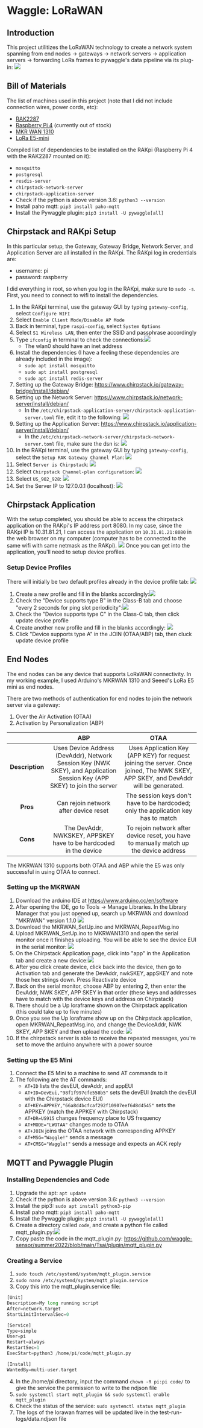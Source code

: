 # Waggle: LoRaWAN

## Introduction
This project utilitizes the LoRaWAN technology to create a network system spanning from end nodes -> gateways -> network servers -> application servers -> forwarding LoRa frames to pywaggle's data pipeline via its plug-in:
![](https://i.imgur.com/G7Nl5s3.png)

## Bill of Materials
The list of machines used in this project (note that I did not include connection wires, power cords, etc):
* [RAK2287](https://store.rakwireless.com/products/rak2287-lpwan-gateway-concentrator-module?variant=41826859385030)
* [Raspberry Pi 4](https://www.digikey.com/en/products/detail/raspberry-pi/RASPBERRY-PI-4B-4GB/10258781?src=raspberrypi) (currently out of stock)
* [MKR WAN 1310](https://store.arduino.cc/products/arduino-mkr-wan-1310)
* [LoRa E5-mini](https://www.seeedstudio.com/LoRa-E5-mini-STM32WLE5JC-p-4869.html)

Compiled list of dependencies to be installed on the RAKpi (Raspberry Pi 4 with the RAK2287 mounted on it):
* `mosquitto`
* `postgresql`
* `resdis-server`
* `chirpstack-network-server`
* `chirpstack-application-server`
* Check if the python is above version 3.6: `python3 --version`
* Install paho mqtt: `pip3 install paho-mqtt`
* Install the Pywaggle plugin: `pip3 install -U pywaggle[all]`

## Chirpstack and RAKpi Setup
In this particular setup, the Gateway, Gateway Bridge, Network Server, and Application Server are all installed in the RAKpi. The RAKpi log in credentials are:
- username: pi
- password: raspberry

I did everything in root, so when you log in the RAKpi, make sure to `sudo -s`. First, you need to connect to wifi to install the dependencies.
1. In the RAKpi terminal, use the gateway GUI by typing `gateway-config`, select `Configure WIFI`
2. Select `Enable Client Mode/Disable AP Mode`
3. Back in terminal, type `raspi-config`, select `System Options`
4. Select `S1 Wireless LAN`, then enter the SSID and passphrase accordingly
5. Type `ifconfig` in terminal to check the connections:![](https://i.imgur.com/b0hc66G.png)
    - The wlan0 should have an inet address
6. Install the dependencies (I have a feeling these dependencies are already included in the image):
    - `sudo apt install mosquitto`
    - `sudo apt install postgresql`
    - `sudo apt install redis-server`
7. Setting up the Gateway Bridge: https://www.chirpstack.io/gateway-bridge/install/debian/
8. Setting up the Network Server: https://www.chirpstack.io/network-server/install/debian/
    - In the `/etc/chirpstack-application-server/chirpstack-application-server.toml` file, edit it to the following:
    ![](https://i.imgur.com/QOdkatM.png)
9. Setting up the Application Server: https://www.chirpstack.io/application-server/install/debian/
    - In the `/etc/chirpstack-network-server/chirpstack-network-server.toml` file, make sure the dsn is: 
    ![](https://i.imgur.com/s4oqZup.png)
10. In the RAKpi terminal, use the gateway GUI by typing `gateway-config`, select the `Setup RAK Gateway Channel Plan`:
![](https://i.imgur.com/b5Wo08l.png)
11. Select `Server is Chirpstack`: 
![](https://i.imgur.com/mEkliNH.png)
12. Select `Chirpstack Channel-plan configuration`:
![](https://i.imgur.com/pHCQYGr.png)
13. Select `US_902_928`:
![](https://i.imgur.com/bt8YxHp.png)
14. Set the Server IP to 127.0.0.1 (localhost):
![](https://i.imgur.com/nBtTQzp.png)


## Chirpstack Application
With the setup completed, you should be able to access the chirpstack application on the RAKpi's IP address port 8080. In my case, since the RAKpi IP is 10.31.81.21, I can access the application on `10.31.81.21:8080` in the web browser on my computer (computer has to be connected to the same wifi with same netmask as the RAKpi). ![](https://i.imgur.com/262bR3C.png)
Once you can get into the application, you'll need to setup device profiles.

### Setup Device Profiles
There will initially be two default profiles already in the device profile tab: ![](https://i.imgur.com/eVA7ey6.png)
1. Create a new profile and fill in the blanks accordingly:![](https://i.imgur.com/F8UXcV4.png)
2. Check the "Device supports type B" in the Class-B tab and choose "every 2 seconds for ping slot periodicity":![](https://i.imgur.com/6J6ejC2.png)
3. Check the "Device supports type C" in the Class-C tab, then click update device profile
4. Create another new profile and fill in the blanks accordingly: ![](https://i.imgur.com/iuIMr37.png)
5. Click "Device supports type A" in the JOIN (OTAA/ABP) tab, then cluck update device profile


## End Nodes
The end nodes can be any device that supports LoRaWAN connectivity. In my working example, I used Arduino's MKRWAN 1310 and Seeed's LoRa E5 mini as end nodes. 

There are two methods of authentication for end nodes to join the network server via a gateway:
1. Over the Air Activation (OTAA)
2. Activation by Personalization (ABP)

|                 |          ABP           |           OTAA           |
| :-------------: | :--------------------: | :----------------------: |
| **Description** | Uses Device Address (DevAddr), Network Session Key (NWK SKEY), and Application Session Key (APP SKEY) to join the server | Uses Application Key (APP KEY) for request joining the server. Once joined, The NWK SKEY, APP SKEY, and DevAddr will be generated.
| **Pros**        | Can rejoin network after device reset | The session keys don't have to be hardcoded; only the application key has to match |
| **Cons**        | The DevAddr, NWKSKEY, APPSKEY have to be hardcoded in the device | To rejoin network after device reset, you have to manually match up the device address |

The MKRWAN 1310 supports both OTAA and ABP while the E5 was only successful in using OTAA to connect.

### Setting up the MKRWAN
1. Download the arduino IDE at https://www.arduino.cc/en/software
2. After opening the IDE, go to Tools -> Manage Libraries. In the Library Manager that you just opened up, search up MKRWAN and download "MKRWAN" version 1.1.0
![](https://i.imgur.com/FMEgPxP.png)
3. Download the MKRWAN_SetUp.ino and MKRWAN_RepeatMsg.ino
4. Upload MKRWAN_SetUp.ino to MKRWAN1310 and open the serial monitor once it finishes uploading. You will be able to see the device EUI in the serial monitor: ![](https://i.imgur.com/Qe0KL7C.png)
5. On the Chirpstack Application page, click into "app" in the Application tab and create a new device:![](https://i.imgur.com/fqzwFtw.png)
6. After you click create device, click back into the device, then go to Activation tab and generate the DevAddr, nwkSKEY, appSKEY and note those hex strings down. Press Reactivate device
7. Back on the serial monitor, choose ABP by entering 2, then enter the DevAddr, NWK SKEY, APP SKEY in that order (these keys and addresses have to match with the device keys and address on Chirpstack)
8. There should be a Up loraframe shown on the Chirpstack application (this could take up to five minutes)
9. Once you see the Up loraframe show up on the Chirpstack application, open MKRWAN_RepeatMsg.ino, and change the DeviceAddr, NWK SKEY, APP SKEY and then upload the code:
![](https://i.imgur.com/5EVVHrx.png)
10. If the chirpstack server is able to receive the repeated messages, you're set to move the arduino anywhere with a power source

### Setting up the E5 Mini
1. Connect the E5 Mini to a machine to send AT commands to it
2. The following are the AT commands:
    - `AT+ID` lists the devEUI, devAddr, and appEUI
    - `AT+ID=DevEui,"98f1f997cfe558b5"` sets the devEUI (match the devEUI with the Chirpstack device EUI)
    - `AT+KEY=APPKEY,"66a8d4bcfcaf292f10907eef6d8d4545"` sets the APPKEY (match the APPKEY with Chirpstack)
    - `AT+DR=US915` changes frequency place to US frequency
    - `AT+MODE="LWOTAA"` changes mode to OTAA
    - `AT+JOIN` joins the OTAA network with corresponding APPKEY
    - `AT+MSG="Waggle!"` sends a message
    - `AT+CMSG="Waggle!"` sends a message and expects an ACK reply


## MQTT and Pywaggle Plugin
### Installing Dependencies and Code
1. Upgrade the apt: `apt update`
2. Check if the python is above version 3.6: `python3 --version`
3. Install the pip3: `sudo apt install python3-pip`
4. Install paho mqtt: `pip3 install paho-mqtt`
5. Install the Pywaggle plugin: `pip3 install -U pywaggle[all]`
6. Create a directory called `code`, and create a python file called mqtt_plugin.py:![](https://i.imgur.com/8yEOyCI.png)
7. Copy paste the code in the mqtt_plugin.py: https://github.com/waggle-sensor/summer2022/blob/main/Tsai/plugin/mqtt_plugin.py
### Creating a Service
1. `sudo touch /etc/systemd/system/mqtt_plugin.service`
2. `sudo nano /etc/systemd/system/mqtt_plugin.service`
3. Copy this into the mqtt_plugin.service file:
```python
[Unit]
Description=My long running script
After=network.target
StartLimitIntervalSec=0

[Service]
Type=simple
User=pi
Restart=always
RestartSec=1
ExecStart=python3 /home/pi/code/mqtt_plugin.py

[Install]
WantedBy=multi-user.target
```
4. In the /home/pi directory, input the command `chown -R pi:pi code/` to give the service the permission to write to the ndjson file
5. `sudo systemctl start mqtt_plugin && sudo systemctl enable mqtt_plugin`
6. Check the status of the service: `sudo systemctl status mqtt_plugin`
7. The logs of the lorawan frames will be updated live in the test-run-logs/data.ndjson file

